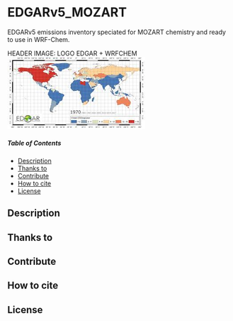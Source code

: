 # EDGARv5_MOZART
EDGARv5 emissions inventory speciated for MOZART chemistry and ready to use in WRF-Chem.

HEADER IMAGE: LOGO EDGAR + WRFCHEM
![header_image](/images/edgar.jpg)

##### Table of Contents  
* [Description](#Description)  
* [Thanks to](#Thanks-to)
* [Contribute](#Contribute)
* [How to cite](#How-to-cite)
* [License](#License)

    
<a name="Description"/>
<a name="Thanks-to"/>
<a name="Contribute"/>
<a name="How-to-cite"/>
<a name="License"/>

## Description

## Thanks to

## Contribute

## How to cite

## License
